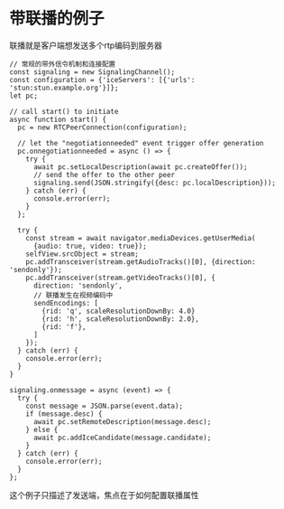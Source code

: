# 带联播的例子

联播就是客户端想发送多个rtp编码到服务器

    // 常规的带外信令机制和连接配置
    const signaling = new SignalingChannel();
    const configuration = {'iceServers': [{'urls': 'stun:stun.example.org'}]};
    let pc;

    // call start() to initiate
    async function start() {
      pc = new RTCPeerConnection(configuration);

      // let the "negotiationneeded" event trigger offer generation
      pc.onnegotiationneeded = async () => {
        try {
          await pc.setLocalDescription(await pc.createOffer());
          // send the offer to the other peer
          signaling.send(JSON.stringify({desc: pc.localDescription}));
        } catch (err) {
          console.error(err);
        }
      };

      try {
        const stream = await navigator.mediaDevices.getUserMedia(
          {audio: true, video: true});
        selfView.srcObject = stream;
        pc.addTransceiver(stream.getAudioTracks()[0], {direction: 'sendonly'});
        pc.addTransceiver(stream.getVideoTracks()[0], {
          direction: 'sendonly',
          // 联播发生在视频编码中
          sendEncodings: [
            {rid: 'q', scaleResolutionDownBy: 4.0}
            {rid: 'h', scaleResolutionDownBy: 2.0},
            {rid: 'f'},
          ]
        });
      } catch (err) {
        console.error(err);
      }
    }

    signaling.onmessage = async (event) => {
      try {
        const message = JSON.parse(event.data);
        if (message.desc) {
          await pc.setRemoteDescription(message.desc);
        } else {
          await pc.addIceCandidate(message.candidate);
        }
      } catch (err) {
        console.error(err);
      }
    };

这个例子只描述了发送端，焦点在于如何配置联播属性
